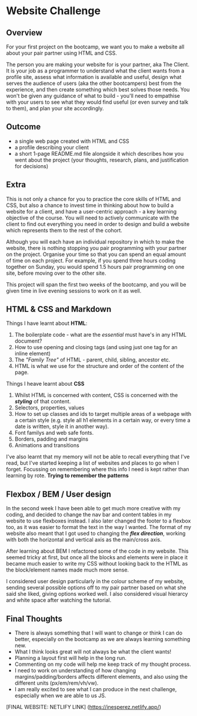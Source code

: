 # Website Challenge

## Overview

For your first project on the bootcamp, we want you to make a website all about your pair partner using HTML and CSS.

The person you are making your website for is your partner, aka The Client. It is your job as a programmer to understand what the client wants from a profile site, assess what information is available and useful, design what serves the audience of users (aka the other bootcampers) best from the experience, and then create something which best solves those needs. You won't be given any guidance of what to build - you'll need to empathise with your users to see what they would find useful (or even survey and talk to them), and plan your site accordingly.

## Outcome

- a single web page created with HTML and CSS
- a profile describing your client
- a short 1-page README.md file alongside it which describes how you went about the project (your thoughts, research, plans, and justification for decisions)

## Extra

This is not only a chance for you to practice the core skills of HTML and CSS, but also a chance to invest time in thinking about how to build a website for a client, and have a user-centric approach - a key learning objective of the course. You will need to actively communicate with the client to find out everything you need in order to design and build a website which represents them to the rest of the cohort.

Although you will each have an individual repository in which to make the website, there is nothing stopping you pair programming with your partner on the project. Organise your time so that you can spend an equal amount of time on each project. For example, if you spend three hours coding together on Sunday, you would spend 1.5 hours pair programming on one site, before moving over to the other site.

This project will span the first two weeks of the bootcamp, and you will be given time in live evening sessions to work on it as well.

## HTML & CSS and Markdown

Things I have learnt about **HTML**:
1. The boilerplate code - what are the _essential_ must have's in any HTML document?
2. How to use opening and closing tags (and using just one tag for an inline element)
3. The _"Family Tree"_ of HTML - parent, child, sibling, ancestor etc.
4. HTML is what we use for the structure and order of the content of the page. 

Things I heave learnt about **CSS**
1. Whilst HTML is concerned with content, CSS is concerned with the **_styling_** of that content.
2. Selectors, properties, values 
3. How to set up classes and ids to target multiple areas of a webpage with a certain style (e.g. style all h1 elements in a certain way, or every time a date is written, style it in another way). 
4. Font familys and web safe fonts.
5. Borders, padding and margins 
6. Animations and transitions  
  
I've also learnt that my memory will not be able to recall everything that I've read, but I've started keeping a list of websites and places to go when I forget. Focussing on remembering where this info I need is kept rather than learning by rote. **Trying to remember the patterns**

## Flexbox / BEM / User design ##

In the second week I have been able to get much more creative with my coding, and decided to change the nav bar and content tables in my website to use flexboxes instead. I also later changed the footer to a flexbox too, as it was easier to format the text in the way I wanted. The format of my website also meant that I got used to changing the  **_flex direction_**, working with both the horizontal and vertical axis as the main/cross axis. 

After learning about BEM I refactored some of the code in my website. This seemed tricky at first, but once all the blocks and elements were in place it became much easier to write my CSS without looking back to the HTML as the block/element names made much more sense. 

I considered user design particularly in the colour scheme of my website, sending several possible options off to my pair partner based on what she said she liked, giving options worked well. I also considered visual hierarcy and white space after watching the tutorial. 

## Final Thoughts ##

- There is always something that I will want to change or think I can do better, especially on the bootcamp as we are always learning something new. 
- What I think looks great will not always be what the client wants! 
- Planning a layout first will help in the long run. 
- Commenting on my code will help me keep track of my thought process. 
- I need to work on understanding of how changing margins/padding/borders affects different elements, and also using the different units (px/em/rem/vh/vw). 
- I am really excited to see what I can produce in the next challenge, especially when we are able to us JS. 

[FINAL WEBSITE: NETLIFY LINK] (https://inesperez.netlify.app/)
